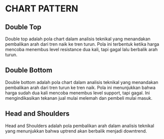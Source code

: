 # CHART PATTERN

## Double Top

Double top adalah pola chart dalam analisis teknikal yang menandakan pembalikan arah dari tren naik ke tren turun. Pola ini terbentuk ketika harga mencoba menembus level resistance dua kali, tapi gagal lalu berbalik arah turun.

## Double Bottom 

Double bottom adalah pola chart dalam analisis teknikal yang menandakan pembalikan arah dari tren turun ke tren naik. Pola ini menunjukkan bahwa harga sudah dua kali mencoba menembus level support, tapi gagal. Ini mengindikasikan tekanan jual mulai melemah dan pembeli mulai masuk.

## Head and Shoulders

Head and Shoulders adalah pola pembalikan arah dalam analisis teknikal yang menunjukkan bahwa uptrend akan berbalik menjadi downtrend.